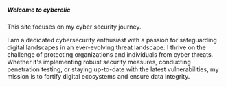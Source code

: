##### Welcome to cyberelic

This site focuses on my cyber security journey.

I am a dedicated cybersecurity enthusiast with a passion for safeguarding digital landscapes in an ever-evolving threat landscape. I thrive on the challenge of protecting organizations and individuals from cyber threats. Whether it's implementing robust security measures, conducting penetration testing, or staying up-to-date with the latest vulnerabilities, my mission is to fortify digital ecosystems and ensure data integrity.

<script src="https://tryhackme.com/badge/101635"></script>
